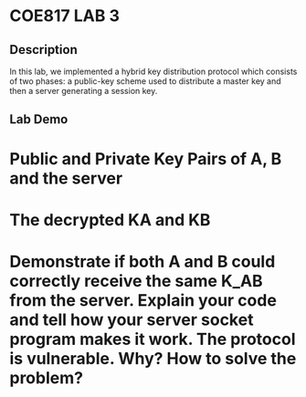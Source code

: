 # COE817 LAB 3 

## Description

In this lab, we implemented a hybrid key distribution protocol which consists of two phases: a public-key scheme used to distribute a master key and then a server generating a session key.

## Lab Demo

# Public and Private Key Pairs of A, B and the server

# The decrypted KA and KB

# Demonstrate if both A and B could correctly receive the same K_AB from the server. Explain your code and tell how your server socket program makes it work. The protocol is vulnerable. Why? How to solve the problem? 
